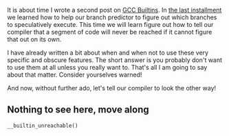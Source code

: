 It is about time I wrote a second post on [GCC Builtins](https://gcc.gnu.org/onlinedocs/gcc/Other-Builtins.html). In [the last installment]() we learned how to help our branch predictor to figure out which branches to speculatively execute. This time we will learn figure out how to tell our compiler that a segment of code will never be reached if it cannot figure that out on its own.

I have already written a bit about when and when not to use these very specific and obscure features. The short answer is you probably don't want to use them at all unless you really want to. That's all I am going to say about that matter. Consider yourselves warned!

And now, without further ado, let's tell our compiler to look the other way!

## Nothing to see here, move along

`__builtin_unreachable()`
